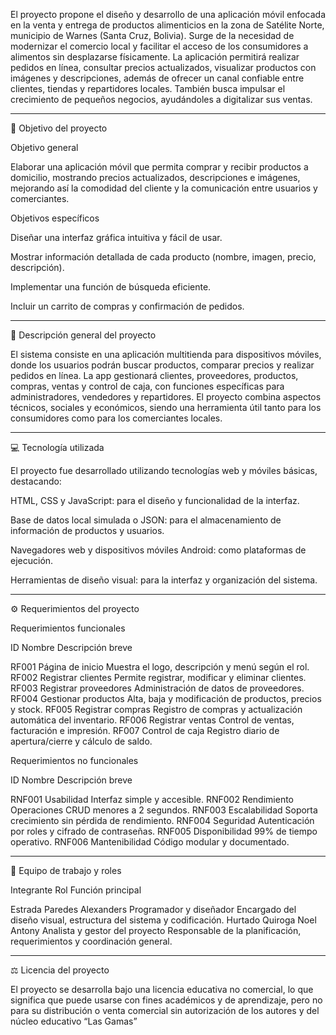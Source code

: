 
El proyecto propone el diseño y desarrollo de una aplicación móvil enfocada en la venta y entrega de productos alimenticios en la zona de Satélite Norte, municipio de Warnes (Santa Cruz, Bolivia). Surge de la necesidad de modernizar el comercio local y facilitar el acceso de los consumidores a alimentos sin desplazarse físicamente.
La aplicación permitirá realizar pedidos en línea, consultar precios actualizados, visualizar productos con imágenes y descripciones, además de ofrecer un canal confiable entre clientes, tiendas y repartidores locales. También busca impulsar el crecimiento de pequeños negocios, ayudándoles a digitalizar sus ventas.


---

🎯 Objetivo del proyecto

Objetivo general

Elaborar una aplicación móvil que permita comprar y recibir productos a domicilio, mostrando precios actualizados, descripciones e imágenes, mejorando así la comodidad del cliente y la comunicación entre usuarios y comerciantes.

Objetivos específicos

Diseñar una interfaz gráfica intuitiva y fácil de usar.

Mostrar información detallada de cada producto (nombre, imagen, precio, descripción).

Implementar una función de búsqueda eficiente.

Incluir un carrito de compras y confirmación de pedidos.



---

📖 Descripción general del proyecto

El sistema consiste en una aplicación multitienda para dispositivos móviles, donde los usuarios podrán buscar productos, comparar precios y realizar pedidos en línea. La app gestionará clientes, proveedores, productos, compras, ventas y control de caja, con funciones específicas para administradores, vendedores y repartidores.
El proyecto combina aspectos técnicos, sociales y económicos, siendo una herramienta útil tanto para los consumidores como para los comerciantes locales.


---

💻 Tecnología utilizada

El proyecto fue desarrollado utilizando tecnologías web y móviles básicas, destacando:

HTML, CSS y JavaScript: para el diseño y funcionalidad de la interfaz.

Base de datos local simulada o JSON: para el almacenamiento de información de productos y usuarios.

Navegadores web y dispositivos móviles Android: como plataformas de ejecución.

Herramientas de diseño visual: para la interfaz y organización del sistema.



---

⚙️ Requerimientos del proyecto

Requerimientos funcionales

ID	Nombre	Descripción breve

RF001	Página de inicio	Muestra el logo, descripción y menú según el rol.
RF002	Registrar clientes	Permite registrar, modificar y eliminar clientes.
RF003	Registrar proveedores	Administración de datos de proveedores.
RF004	Gestionar productos	Alta, baja y modificación de productos, precios y stock.
RF005	Registrar compras	Registro de compras y actualización automática del inventario.
RF006	Registrar ventas	Control de ventas, facturación e impresión.
RF007	Control de caja	Registro diario de apertura/cierre y cálculo de saldo.


Requerimientos no funcionales

ID	Nombre	Descripción breve

RNF001	Usabilidad	Interfaz simple y accesible.
RNF002	Rendimiento	Operaciones CRUD menores a 2 segundos.
RNF003	Escalabilidad	Soporta crecimiento sin pérdida de rendimiento.
RNF004	Seguridad	Autenticación por roles y cifrado de contraseñas.
RNF005	Disponibilidad	99% de tiempo operativo.
RNF006	Mantenibilidad	Código modular y documentado.



---

👥 Equipo de trabajo y roles

Integrante	Rol	Función principal

Estrada Paredes Alexanders	Programador y diseñador	Encargado del diseño visual, estructura del sistema y codificación.
Hurtado Quiroga Noel Antony	Analista y gestor del proyecto	Responsable de la planificación, requerimientos y coordinación general.



---

⚖️ Licencia del proyecto

El proyecto se desarrolla bajo una licencia educativa no comercial, lo que significa que puede usarse con fines académicos y de aprendizaje, pero no para su distribución o venta comercial sin autorización de los autores y del núcleo educativo “Las Gamas”

